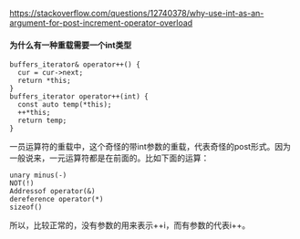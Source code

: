 https://stackoverflow.com/questions/12740378/why-use-int-as-an-argument-for-post-increment-operator-overload
#### 为什么有一种重载需要一个int类型
```
buffers_iterator& operator++() {
  cur = cur->next;
  return *this;
}
buffers_iterator operator++(int) {
  const auto temp(*this);
  ++*this;
  return temp;
}
```
一员运算符的重载中，这个奇怪的带int参数的重载，代表奇怪的post形式。因为一般说来，一元运算符都是在前面的。比如下面的运算：
```
unary minus(-)
NOT(!)
Addressof operator(&)
dereference operator(*)
sizeof()
```
所以，比较正常的，没有参数的用来表示++i，而有参数的代表i++。
